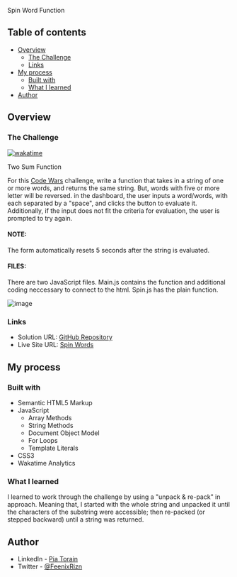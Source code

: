 Spin Word Function

## Table of contents

- [Overview](#overview)
  - [The Challenge](#the-challenge)
  - [Links](#links)
- [My process](#my-process)
  - [Built with](#built-with)
  - [What I learned](#what-i-learned)
- [Author](#author)

## Overview

### The Challenge

[![wakatime](https://wakatime.com/badge/github/Pia007/SpinWords.svg)](https://wakatime.com/badge/github/Pia007/SpinWords)

Two Sum Function

For this [Code Wars](https://www.codewars.com/kata/5264d2b162488dc400000001/train/javascript) challenge, write a function that takes in a string of one or more words, and returns the same string. But, words with five or more letter will be reversed. in the dashboard, the user inputs a word/words, with each separated by a "space", and clicks the button to evaluate it. Additionally, if the input does not fit the criteria for evaluation, the user is prompted to try again. 

#### NOTE: 
The form automatically resets 5 seconds after the string is evaluated.

#### FILES: 
There are two JavaScript files. Main.js contains the function and additional coding neccessary to connect to the html. Spin.js has the plain function.

![image](https://user-images.githubusercontent.com/66088725/132406853-0c13d47c-a99b-4ca8-afa9-229facfccd61.png)


### Links

- Solution URL: [GitHub Repository](https://github.com/Pia007/SpinWords)
- Live Site URL: [Spin Words](https://pia007.github.io/SpinWords/)

## My process

### Built with

- Semantic HTML5 Markup
- JavaScript
  - Array Methods
  - String Methods
  - Document Object Model
  - For Loops
  - Template Literals
- CSS3
- Wakatime Analytics


### What I learned

I learned to work through the challenge by using a "unpack & re-pack" in approach.  Meaning that, I started with the whole string and unpacked it until the characters of the substring were accessible; then re-packed (or stepped backward) until a string was returned.


## Author

- LinkedIn - [Pia Torain](https://www.linkedin.com/in/pia-torain-dev)
- Twitter - [@FeenixRizn](https://www.twitter.com/)
